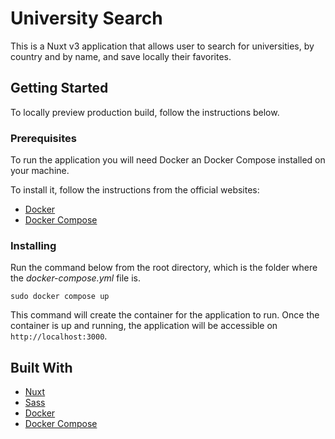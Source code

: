 # University Search

This is a Nuxt v3 application that allows user to search for universities, by country and by name, and save locally their favorites.

## Getting Started

To locally preview production build, follow the instructions below.

### Prerequisites

To run the application you will need Docker an Docker Compose installed on your machine.

To install it, follow the instructions from the official websites:

* [Docker](https://docs.docker.com/install/)
* [Docker Compose](https://docs.docker.com/compose/install)

### Installing

Run the command below from the root directory, which is the folder where the *docker-compose.yml* file is.

```
sudo docker compose up
```

This command will create the container for the application to run.
Once the container is up and running, the application will be accessible on ```http://localhost:3000```.

## Built With
* [Nuxt](https://nuxt.com/)
* [Sass](https://sass-lang.com/)
* [Docker](https://docs.docker.com/)
* [Docker Compose](https://docs.docker.com/compose/)
